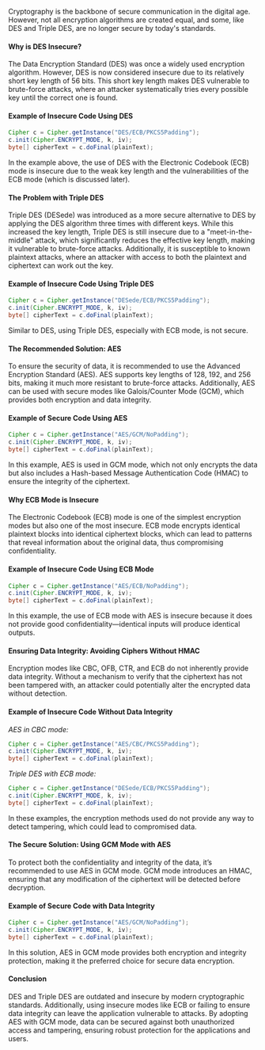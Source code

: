 
Cryptography is the backbone of secure communication in the digital age. However, not all encryption algorithms are created equal, and some, like DES and Triple DES, are no longer secure by today's standards.

#### Why is DES Insecure?

The Data Encryption Standard (DES) was once a widely used encryption algorithm. However, DES is now considered insecure due to its relatively short key length of 56 bits. This short key length makes DES vulnerable to brute-force attacks, where an attacker systematically tries every possible key until the correct one is found.

#### Example of Insecure Code Using DES

```java
Cipher c = Cipher.getInstance("DES/ECB/PKCS5Padding");
c.init(Cipher.ENCRYPT_MODE, k, iv);
byte[] cipherText = c.doFinal(plainText);
```

In the example above, the use of DES with the Electronic Codebook (ECB) mode is insecure due to the weak key length and the vulnerabilities of the ECB mode (which is discussed later).

#### The Problem with Triple DES

Triple DES (DESede) was introduced as a more secure alternative to DES by applying the DES algorithm three times with different keys. While this increased the key length, Triple DES is still insecure due to a "meet-in-the-middle" attack, which significantly reduces the effective key length, making it vulnerable to brute-force attacks. Additionally, it is susceptible to known plaintext attacks, where an attacker with access to both the plaintext and ciphertext can work out the key.

#### Example of Insecure Code Using Triple DES

```java
Cipher c = Cipher.getInstance("DESede/ECB/PKCS5Padding");
c.init(Cipher.ENCRYPT_MODE, k, iv);
byte[] cipherText = c.doFinal(plainText);
```

Similar to DES, using Triple DES, especially with ECB mode, is not secure.

#### The Recommended Solution: AES

To ensure the security of  data, it is recommended to use the Advanced Encryption Standard (AES). AES supports key lengths of 128, 192, and 256 bits, making it much more resistant to brute-force attacks. Additionally, AES can be used with secure modes like Galois/Counter Mode (GCM), which provides both encryption and data integrity.

#### Example of Secure Code Using AES

```java
Cipher c = Cipher.getInstance("AES/GCM/NoPadding");
c.init(Cipher.ENCRYPT_MODE, k, iv);
byte[] cipherText = c.doFinal(plainText);
```

In this example, AES is used in GCM mode, which not only encrypts the data but also includes a Hash-based Message Authentication Code (HMAC) to ensure the integrity of the ciphertext.

#### Why ECB Mode is Insecure

The Electronic Codebook (ECB) mode is one of the simplest encryption modes but also one of the most insecure. ECB mode encrypts identical plaintext blocks into identical ciphertext blocks, which can lead to patterns that reveal information about the original data, thus compromising confidentiality.

#### Example of Insecure Code Using ECB Mode

```java
Cipher c = Cipher.getInstance("AES/ECB/NoPadding");
c.init(Cipher.ENCRYPT_MODE, k, iv);
byte[] cipherText = c.doFinal(plainText);
```

In this example, the use of ECB mode with AES is insecure because it does not provide good confidentiality—identical inputs will produce identical outputs.

#### Ensuring Data Integrity: Avoiding Ciphers Without HMAC

Encryption modes like CBC, OFB, CTR, and ECB do not inherently provide data integrity. Without a mechanism to verify that the ciphertext has not been tampered with, an attacker could potentially alter the encrypted data without detection.

#### Example of Insecure Code Without Data Integrity

_AES in CBC mode:_

```java
Cipher c = Cipher.getInstance("AES/CBC/PKCS5Padding");
c.init(Cipher.ENCRYPT_MODE, k, iv);
byte[] cipherText = c.doFinal(plainText);
```

_Triple DES with ECB mode:_

```java
Cipher c = Cipher.getInstance("DESede/ECB/PKCS5Padding");
c.init(Cipher.ENCRYPT_MODE, k, iv);
byte[] cipherText = c.doFinal(plainText);
```

In these examples, the encryption methods used do not provide any way to detect tampering, which could lead to compromised data.

#### The Secure Solution: Using GCM Mode with AES

To protect both the confidentiality and integrity of the data, it’s recommended to use AES in GCM mode. GCM mode introduces an HMAC, ensuring that any modification of the ciphertext will be detected before decryption.

#### Example of Secure Code with Data Integrity

```java
Cipher c = Cipher.getInstance("AES/GCM/NoPadding");
c.init(Cipher.ENCRYPT_MODE, k, iv);
byte[] cipherText = c.doFinal(plainText);
```

In this solution, AES in GCM mode provides both encryption and integrity protection, making it the preferred choice for secure data encryption.

#### Conclusion

DES and Triple DES are outdated and insecure by modern cryptographic standards. Additionally, using insecure modes like ECB or failing to ensure data integrity can leave the application vulnerable to attacks. By adopting AES with GCM mode, data can be secured against both unauthorized access and tampering, ensuring robust protection for the applications and users.